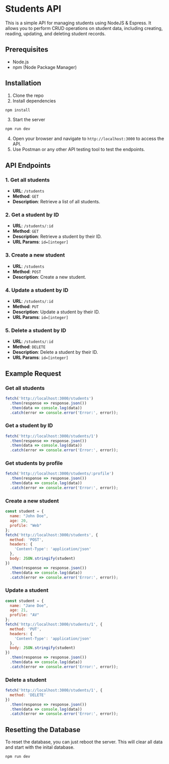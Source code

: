 # Students API
This is a simple API for managing students using NodeJS & Espress. It allows you to perform CRUD operations on student data, including creating, reading, updating, and deleting student records.

## Prerequisites
- Node.js
- npm (Node Package Manager)

## Installation
1. Clone the repo
2. Install dependencies
```bash
npm install
```
3. Start the server
```bash
npm run dev
```
4. Open your browser and navigate to `http://localhost:3000` to access the API.
5. Use Postman or any other API testing tool to test the endpoints.

## API Endpoints
### 1. Get all students
- **URL**: `/students`
- **Method**: `GET`
- **Description**: Retrieve a list of all students.

### 2. Get a student by ID
- **URL**: `/students/:id`
- **Method**: `GET`
- **Description**: Retrieve a student by their ID.
- **URL Params**: `id=[integer]`

### 3. Create a new student
- **URL**: `/students`
- **Method**: `POST`
- **Description**: Create a new student.

### 4. Update a student by ID
- **URL**: `/students/:id`
- **Method**: `PUT`
- **Description**: Update a student by their ID.
- **URL Params**: `id=[integer]`

### 5. Delete a student by ID
- **URL**: `/students/:id`
- **Method**: `DELETE`
- **Description**: Delete a student by their ID.
- **URL Params**: `id=[integer]`

## Example Request
### Get all students
```javascript
fetch('http://localhost:3000/students')
  .then(response => response.json())
  .then(data => console.log(data))
  .catch(error => console.error('Error:', error));
```
### Get a student by ID
```javascript
fetch('http://localhost:3000/students/1')
  .then(response => response.json())
  .then(data => console.log(data))
  .catch(error => console.error('Error:', error));
```

### Get students by profile
```javascript
fetch('http://localhost:3000/students/:profile')
  .then(response => response.json())
  .then(data => console.log(data))
  .catch(error => console.error('Error:', error));
```

### Create a new student
```javascript
const student = {
  name: "John Doe",
  age: 20,
  profile: "Web"
};
fetch('http://localhost:3000/students', {
  method: 'POST',
  headers: {
    'Content-Type': 'application/json'
  },
  body: JSON.stringify(student)
})
  .then(response => response.json())
  .then(data => console.log(data))
  .catch(error => console.error('Error:', error));
```
### Update a student
```javascript
const student = {
  name: "Jane Doe",
  age: 21,
  profile: "AV"
};
fetch('http://localhost:3000/students/1', {
  method: 'PUT',
  headers: {
    'Content-Type': 'application/json'
  },
  body: JSON.stringify(student)
})
  .then(response => response.json())
  .then(data => console.log(data))
  .catch(error => console.error('Error:', error));
```
### Delete a student
```javascript
fetch('http://localhost:3000/students/1', {
  method: 'DELETE'
})
  .then(response => response.json())
  .then(data => console.log(data))
  .catch(error => console.error('Error:', error));
```

## Resetting the Database
To reset the database, you can just reboot the server. This will clear all data and start with the inital database.
```bash
npm run dev
```